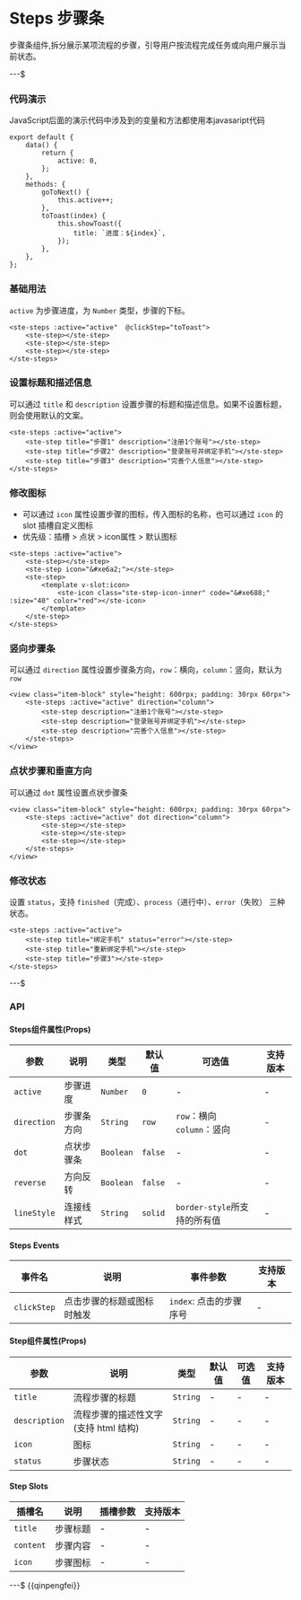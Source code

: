 # Steps 步骤条

步骤条组件,拆分展示某项流程的步骤，引导用户按流程完成任务或向用户展示当前状态。

---$

### 代码演示
JavaScript后面的演示代码中涉及到的变量和方法都使用本javasaript代码
```
export default {
	data() {
		return {
			active: 0,
		};
	},
	methods: {
		goToNext() {
			this.active++;
		},
		toToast(index) {
			this.showToast({
				title: `进度：${index}`,
			});
		},
	},
};
```

### 基础用法
`active` 为步骤进度，为 `Number` 类型，步骤的下标。
```
<ste-steps :active="active"  @clickStep="toToast">
	<ste-step></ste-step>
	<ste-step></ste-step>
	<ste-step></ste-step>
</ste-steps>
```
### 设置标题和描述信息
可以通过 `title` 和 `description` 设置步骤的标题和描述信息。如果不设置标题，则会使用默认的文案。
```
<ste-steps :active="active">
	<ste-step title="步骤1" description="注册1个账号"></ste-step>
	<ste-step title="步骤2" description="登录账号并绑定手机"></ste-step>
	<ste-step title="步骤3" description="完善个人信息"></ste-step>
</ste-steps>
```

### 修改图标
- 可以通过 `icon` 属性设置步骤的图标，传入图标的名称，也可以通过 `icon` 的 slot 插槽自定义图标
- 优先级：插槽 > 点状 > icon属性 > 默认图标
```
<ste-steps :active="active">
	<ste-step></ste-step>
	<ste-step icon="&#xe6a2;"></ste-step>
	<ste-step>
		<template v-slot:icon>
			<ste-icon class="ste-step-icon-inner" code="&#xe688;" :size="40" color="red"></ste-icon>
		</template>
	</ste-step>
</ste-steps>
```

### 竖向步骤条
可以通过 `direction` 属性设置步骤条方向，`row`：横向，`column`：竖向，默认为`row`
```
<view class="item-block" style="height: 600rpx; padding: 30rpx 60rpx">
	<ste-steps :active="active" direction="column">
		<ste-step description="注册1个账号"></ste-step>
		<ste-step description="登录账号并绑定手机"></ste-step>
		<ste-step description="完善个人信息"></ste-step>
	</ste-steps>
</view>
```

### 点状步骤和垂直方向
可以通过 `dot` 属性设置点状步骤条
```
<view class="item-block" style="height: 600rpx; padding: 30rpx 60rpx">
	<ste-steps :active="active" dot direction="column">
		<ste-step></ste-step>
		<ste-step></ste-step>
		<ste-step></ste-step>
	</ste-steps>
</view>
```

### 修改状态
设置 `status`，支持 `finished`（完成）、`process`（进行中）、`error`（失败） 三种状态。
```
<ste-steps :active="active">
	<ste-step title="绑定手机" status="error"></ste-step>
	<ste-step title="重新绑定手机"></ste-step>
	<ste-step title="步骤3"></ste-step>
</ste-steps>
```

---$
### API
#### Steps组件属性(Props)

| 参数				| 说明				| 类型				| 默认值		| 可选值													| 支持版本	|
| ---					| ---				| ---				| ---			| ---														| ---			|
| `active`		| 步骤进度		| `Number`	| `0`			| -															| -				|
| `direction`	| 步骤条方向	| `String`	| `row`		| `row`：横向 <br/>`column`：竖向	| -				|
| `dot`				| 点状步骤条	| `Boolean`	| `false`	| -															| -				|
| `reverse`		| 方向反转		| `Boolean`	| `false`	| -															| -				|
| `lineStyle`	| 连接线样式	| `String`	| `solid`	| `border-style`所支持的所有值		| -				|


#### Steps Events

|事件名			|说明					|事件参数				|支持版本	|
|---			|---					|---					|---		|
| `clickStep`	|点击步骤的标题或图标时触发	| `index`: 点击的步骤序号	| -			|

#### Step组件属性(Props)

| 参数			| 说明								| 类型		| 默认值	| 可选值	| 支持版本	|
| ---			| ---								| ---		| ---	| ---	| ---		|
| `title`		| 流程步骤的标题						| `String`	| -		| -		| -			|
| `description`	| 流程步骤的描述性文字(支持 html 结构)	| `String`	| -		| -		| -			|
| `icon`		| 图标								| `String`	| -		| -		| -			|
| `status`		| 步骤状态							| `String`	| -		| -		| -			|

#### Step Slots

|插槽名		|说明		|插槽参数	|支持版本	|
|---		|---		|---		|---		|
|`title`	|步骤标题	|-			|-			|
|`content`	|步骤内容	|-			|-			|
|`icon`		|步骤图标	|-			|-			|

---$
{{qinpengfei}}